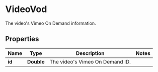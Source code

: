 

# VideoVod

The video's Vimeo On Demand information.

## Properties

| Name | Type | Description | Notes |
|------------ | ------------- | ------------- | -------------|
|**id** | **Double** | The video&#39;s Vimeo On Demand ID. |  |



